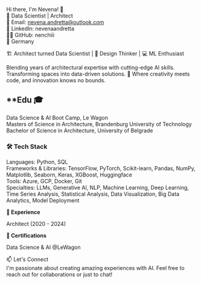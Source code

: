 Hi there, I'm Nevena! 👋  
🚀 Data Scientist | Architect  
📧 Email: nevena.andretta@outlook.com  
🔗 LinkedIn: nevenaandretta  
👨‍💻 GitHub: nenchiii  
📍 Germany  

🏗️ Architect turned Data Scientist | 🧠 Design Thinker | 💻 ML Enthusiast

Blending years of architectural expertise with cutting-edge AI skills. 
Transforming spaces into data-driven solutions. 
🚀 Where creativity meets code, and innovation knows no bounds.
  
## ****Edu 🎓**  
  
Data Science & AI Boot Camp, Le Wagon  
Masters of Science in Architecture, Brandenburg University of Technology  
Bachelor of Science in Architecture, University of Belgrade  
  
### **🛠️ Tech Stack**
  
Languages: Python, SQL  
Frameworks & Libraries: TensorFlow, PyTorch, Scikit-learn, Pandas, NumPy, Matplotlib, Seaborn, Keras, XGBoost, Huggingface  
Tools: Azure, GCP, Docker, Git  
Specialties: LLMs, Generative AI, NLP, Machine Learning, Deep Learning, Time Series Analysis, Statistical Analysis, Data Visualization, Big Data Analytics, Model Deployment  
  
**🌟 Experience**
  
Architect (2020 - 2024)  
  
**📜 Certifications**  
  
Data Science & AI @LeWagon  
  
📫 Let's Connect  
I'm passionate about creating amazing experiences with AI. Feel free to reach out for collaborations or just to chat!
